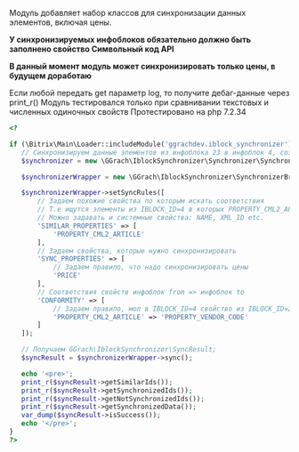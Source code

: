 Модуль добавляет набор классов для синхронизации данных элементов, включая цены.

**У синхронизируемых инфоблоков обязательно должно быть заполнено свойство Символьный код API**

**В данный момент модуль может синхронизировать только цены, в будущем доработаю**

Если любой передать get параметр log, то получите дебаг-данные через print_r()
Модуль тестировался только при сравнивании текстовых и численных одиночных свойств
Протестировано на php 7.2.34
```php
<?

if (\Bitrix\Main\Loader::includeModule('ggrachdev.iblock_synchronizer')) {
   // Синхронизируем данные элементов из инфоблока 23 в инфоблок 4, создав синхронизатор
   $synchronizer = new \GGrach\IblockSynchronizer\Synchronizer\Synchronizer(23, 4);

   $synchronizerWrapper = new \GGrach\IblockSynchronizer\SynchronizerBridge($synchronizer);

   $synchronizerWrapper->setSyncRules([
       // Задаем похожие свойства по которым искать соответствия
       // Т.е ищутся элементы из IBLOCK_ID=4 в которых PROPERTY_CML2_ARTICLE такой же как в IBLOCK_ID=23
       // Можно задавать и системные свойства: NAME, XML_ID etc.
       'SIMILAR_PROPERTIES' => [
           'PROPERTY_CML2_ARTICLE'
       ],
       // Задаем свойства, которые нужно синхронизировать
       'SYNC_PROPERTIES' => [
           // Задаем правило, что надо синхронизировать цены
           'PRICE'
       ],
       // Соответствия свойств инфоблок from => инфоблок to
       'CONFORMITY' => [
           // Задаем правило, мол в IBLOCK_ID=4 свойство из IBLOCK_ID=23 имеет другой символьный код - PROPERTY_VENDOR_CODE
           'PROPERTY_CML2_ARTICLE' => 'PROPERTY_VENDOR_CODE'
       ]
   ]);

   // Получаем GGrach\IblockSynchronizer\SyncResult;
   $syncResult = $synchronizerWrapper->sync();

   echo '<pre>';
   print_r($syncResult->getSimilarIds());
   print_r($syncResult->getSynchronizedIds());
   print_r($syncResult->getNotSynchronizedIds());
   print_r($syncResult->getSynchronizedData());
   var_dump($syncResult->isSuccess());
   echo '</pre>';
}
?>
```